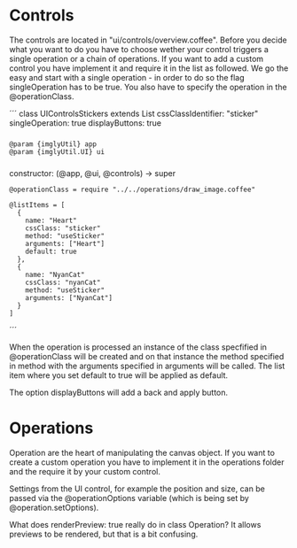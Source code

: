 # Controls

The controls are located in "ui/controls/overview.coffee". Before you decide what you want to do you have to choose wether your control triggers a single operation or a chain of operations.
If you want to add a custom control you have implement it and require it in the list as followed.
We go the easy and start with a single operation - in order to do so the flag singleOperation has to be true. You also have to specify the operation in the @operationClass.

´´´
class UIControlsStickers extends List
  cssClassIdentifier: "sticker"
  singleOperation: true
  displayButtons: true

  ###
    @param {imglyUtil} app
    @param {imglyUtil.UI} ui
  ###
  constructor: (@app, @ui, @controls) ->
    super

    @operationClass = require "../../operations/draw_image.coffee"

    @listItems = [
      {
        name: "Heart"
        cssClass: "sticker"
        method: "useSticker"
        arguments: ["Heart"]
        default: true
      },
      {
        name: "NyanCat"
        cssClass: "nyanCat"
        method: "useSticker"
        arguments: ["NyanCat"]
      }
    ]
´´´

When the operation is processed an instance of the class specfified in @operationClass will be created and on that instance the method specified in
method with the arguments specified in arguments will be called. The list item where you set default to true will be applied as default.

The option displayButtons will add a back and apply button.

# Operations

Operation are the heart of manipulating the canvas object. If you want to create a custom operation you have to implement it
in the operations folder and the require it by your custom control.

Settings from the UI control, for example the position and size, can be passed
via the @operationOptions variable (which is being set by @operation.setOptions).

What does renderPreview: true really do in class Operation? It allows previews to be rendered, but that is a bit confusing.

